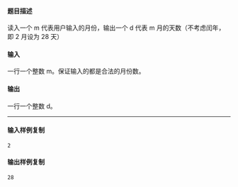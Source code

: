 #### 题目描述

读入一个 m 代表用户输入的月份，输出一个 d 代表 m 月的天数（不考虑闰年，即 2 月设为 28 天）

#### 输入

一行一个整数 m。保证输入的都是合法的月份数。  

#### 输出

一行一个整数 d。  

___

#### 输入样例复制

```
2
```

#### 输出样例复制

```
28
```